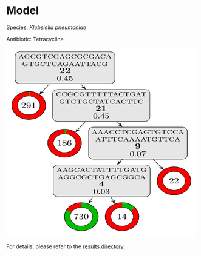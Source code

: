 
# Model

Species: *Klebsiella pneumoniae*

Antibiotic: Tetracycline

<img src="./model.png" width=500 height=500 />

For details, please refer to the [results directory](../../../../../results/cart_b/klebsiella%20pneumoniae/tetracycline/repeat_2/).

